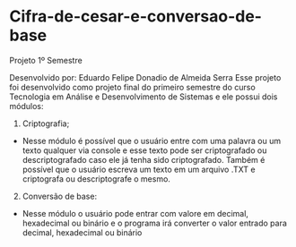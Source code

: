 # Cifra-de-cesar-e-conversao-de-base
Projeto 1º Semestre

Desenvolvido por: Eduardo Felipe Donadio de Almeida Serra
Esse projeto foi desenvolvido como projeto final do primeiro semestre do curso Tecnologia em Análise e Desenvolvimento de Sistemas e ele possui dois módulos:

1) Criptografia;
  - Nesse módulo é possível que o usuário entre com uma palavra ou um texto qualquer via console e esse texto pode ser criptografado ou descriptografado caso ele já tenha sido criptografado.
    Também é possível que o usuário escreva um texto em um arquivo .TXT e criptografa ou descriptografe o mesmo.

2) Conversão de base:
  - Nesse módulo o usuário pode entrar com valore em decimal, hexadecimal ou binário e o programa irá converter o valor entrado para decimal, hexadecimal ou binário
